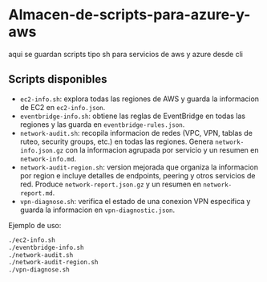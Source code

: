 # Almacen-de-scripts-para-azure-y-aws
aqui se guardan scripts tipo sh para servicios de aws y azure desde cli

## Scripts disponibles
- `ec2-info.sh`: explora todas las regiones de AWS y guarda la informacion de EC2 en `ec2-info.json`.
- `eventbridge-info.sh`: obtiene las reglas de EventBridge en todas las regiones y las guarda en `eventbridge-rules.json`.
- `network-audit.sh`: recopila informacion de redes (VPC, VPN, tablas de ruteo, security groups, etc.) en todas las regiones. Genera `network-info.json.gz` con la informacion agrupada por servicio y un resumen en `network-info.md`.
- `network-audit-region.sh`: version mejorada que organiza la informacion por region e incluye detalles de endpoints, peering y otros servicios de red. Produce `network-report.json.gz` y un resumen en `network-report.md`.
- `vpn-diagnose.sh`: verifica el estado de una conexion VPN especifica y guarda la informacion en `vpn-diagnostic.json`.

Ejemplo de uso:
```sh
./ec2-info.sh
./eventbridge-info.sh
./network-audit.sh
./network-audit-region.sh
./vpn-diagnose.sh
```
